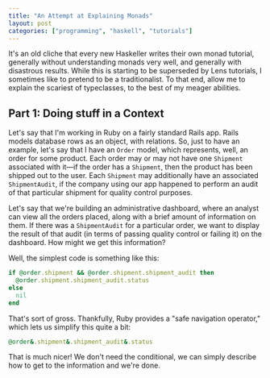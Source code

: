 ```yaml
---
title: "An Attempt at Explaining Monads"
layout: post
categories: ["programming", "haskell", "tutorials"]
---
```


It's an old cliche that every new Haskeller writes their own monad tutorial, generally without understanding monads very well, and generally with disastrous results.
While this is starting to be superseded by Lens tutorials, I sometimes like to pretend to be a traditionalist.
To that end, allow me to explain the scariest of typeclasses, to the best of my meager abilities.

<!--more-->

## Part 1: Doing stuff in a Context

Let's say that I'm working in Ruby on a fairly standard Rails app.
Rails models database rows as an object, with relations.
So, just to have an example, let's say that I have an `Order` model, which represents, well, an order for some product.
Each order may or may not have one `Shipment` associated with it&mdash;if the order has a `Shipment`, then the product has been shipped out to the user.
Each `Shipment` may additionally have an associated `ShipmentAudit`, if the company using our app happened to perform an audit of that particular shipment for quality control purposes.

Let's say that we're building an administrative dashboard, where an analyst can view all the orders placed, along with a brief amount of information on them.
If there was a `ShipmentAudit` for a particular order, we want to display the result of that audit (in terms of passing quality control or failing it) on the dashboard.
How might we get this information?

Well, the simplest code is something like this:

```ruby
if @order.shipment && @order.shipment.shipment_audit then
  @order.shipment.shipment_audit.status
else
  nil
end
```

That's sort of gross.
Thankfully, Ruby provides a "safe navigation operator," which lets us simplify this quite a bit:

```ruby
@order&.shipment&.shipment_audit&.status
```

That is much nicer!
We don't need the conditional, we can simply describe how to get to the information and we're done.

